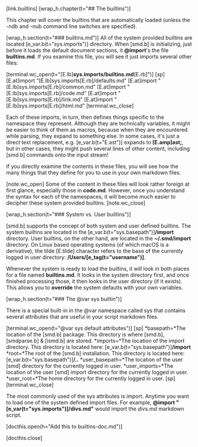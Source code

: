 [link.builtins]
[wrap_h.chapter(t="## The builtins")]

This chapter will cover the builtins that are automatically loaded (unless the -ndb and -nub command line switches are specified).

[wrap_h.section(t="### builtins.md")]
All of the system provided builtins are located [e_var.b(t="sys.imports")] directory. When [smd.b] is initializing, just before it loads the default document sections, it **@import**'s the file **builtins.md**. If you examine this file, you will see it just imports several other files:

[terminal.wc_open(t="[E.lb]**sys.imports/builtins.md**[E.rb]")]
[sp]
[E.at]import "[E.lb]sys.imports[E.rb]/defaults.md"
[E.at]import "[E.lb]sys.imports[E.rb]/common.md"
[E.at]import "[E.lb]sys.imports[E.rb]/code.md"
[E.at]import "[E.lb]sys.imports[E.rb]/link.md"
[E.at]import "[E.lb]sys.imports[E.rb]/html.md"
[terminal.wc_close]

Each of these imports, in turn, then defines things specific to the namespace they represent. Although they are technically variables, it might be easier to think of them as macros, because when they are encountered while parsing, they expand to something else. In some cases, it's just a direct text replacement, e.g. [e_var.b(t="E.ast")] expands to **[E.amp]ast;**, but in other cases, they might push several lines of other content, including [smd.b] commands onto the input stream!

If you directly examine the contents in these files, you will see how the many things that they define for you to use in your own markdown files.

[note.wc_open]
Some of the content in these files will look rather foreign at first glance, especially those in **code.md**. However, once you understand the syntax for each of the namespaces, it will become much easier to decipher these system provided builtins.
[note.wc_close]

[wrap_h.section(t="### System vs. User builtins")]

[smd.b] supports the concept of both system and user defined builtins. The system builtins are located in the [e_var.b(t="sys.basepath")]**/import** directory. User builtins, on the other hand, are located in the **~/.smd/import** directory. On Linux based operating systems (of which macOS is a derivative), the tilde [E.tilde] character refers to the base of the currently logged in user directory: **/Users/[e_tag(t="username")]**.

Whenever the system is ready to load the builtins, it will look in both places for a file named **builtins.md**. It looks in the system directory first, and once finished processing those, it then looks in the user directory (if it exists). This allows you to **override** the system defaults with your own variables.


[wrap_h.section(t="### The @var sys builtin")]

There is a special built-in in the @var namespace called sys that contains several attributes that are useful in your script markdown files.

[terminal.wc_open(t="@var sys default attributes")]
[sp]
*basepath=*The location of the [smd.b] package. This directory is where [smd.b], [smdparse.b] & [ismd.b] are stored.
*imports=*The location of the import directory. This directory is located here: [e_var.b(t="sys.basepath")]**/import**
*root=*The root of the [smd.b] installation. This directory is located here: [e_var.b(t="sys.basepath")]**/..**
*user_basepath=*The location of the user [smd] directory for the currently logged in user.
*user_imports=*The location of the user [smd] import directory for the currently logged in user.
*user_root=*The home directory for the currently logged in user.
[sp]
[terminal.wc_close]

The most commonly used of the sys attributes is import. Anytime you want to load one of the system defined import files. For example, **@import "[e_var(t="sys.imports")]/divs.md"** would import the *divs.md* markdown script.





[docthis.open(h="Add this to builtins-doc.md")]

[docthis.close]
